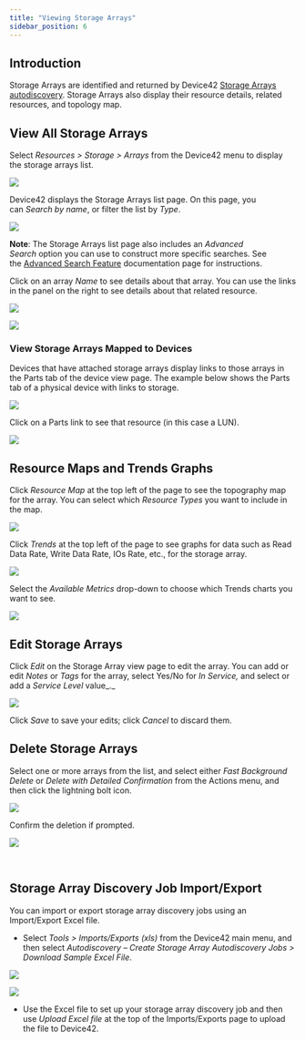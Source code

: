 ```yaml
---
title: "Viewing Storage Arrays"
sidebar_position: 6
---
```


## Introduction

Storage Arrays are identified and returned by Device42 [Storage Arrays autodiscovery](./). Storage Arrays also display their resource details, related resources, and topology map.

## View All Storage Arrays

Select _Resources > Storage > Arrays_ from the Device42 menu to display the storage arrays list.

![](/assets/images/SA-2-list-page.png)

Device42 displays the Storage Arrays list page. On this page, you can _Search by name_, or filter the list by _Type_.

![](/assets/images/Storage-arrays-filter-by-type.png)

**Note**: The Storage Arrays list page also includes an _Advanced Search_ option you can use to construct more specific searches. See the [Advanced Search Feature](getstarted/advanced-search-feature.md) documentation page for instructions.

Click on an array _Name_ to see details about that array. You can use the links in the panel on the right to see details about that related resource.

![](/assets/images/SA-5-view-page.png)

![](/assets/images/SA-6-related-resources.png)

### View Storage Arrays Mapped to Devices

Devices that have attached storage arrays display links to those arrays in the Parts tab of the device view page. The example below shows the Parts tab of a physical device with links to storage.

![](/assets/images/physical-device-to-stoarge-array-1-UMA.png)

Click on a Parts link to see that resource (in this case a LUN).

![](/assets/images/physical-device-to-stoarge-array-2-UMA.png)

## Resource Maps and Trends Graphs

Click _Resource Map_ at the top left of the page to see the topography map for the array. You can select which _Resource Types_ you want to include in the map.

![](/assets/images/Storage-arrays-resource-map.png)

Click _Trends_ at the top left of the page to see graphs for data such as Read Data Rate, Write Data Rate, IOs Rate, etc., for the storage array.

![](/assets/images/SA-8-trends-1.png)

Select the _Available Metrics_ drop-down to choose which Trends charts you want to see.

![](/assets/images/SA-9-trends-2-available-metrics.png)

## Edit Storage Arrays

Click _Edit_ on the Storage Array view page to edit the array. You can add or edit _Notes_ or _Tags_ for the array, select Yes/No for _In Service,_ and select or add a _Service Level_ value_._

![](/assets/images/SA-7-edit-page.png)

Click _Save_ to save your edits; click _Cancel_ to discard them.

## Delete Storage Arrays

Select one or more arrays from the list, and select either _Fast Background Delete_ or _Delete with Detailed Confirmation_ from the Actions menu, and then click the lightning bolt icon.

![](/assets/images/SA-3-action-menu.png)

Confirm the deletion if prompted.

![](/assets/images/SA-4-delete-confirm.png)

 

## Storage Array Discovery Job Import/Export

You can import or export storage array discovery jobs using an Import/Export Excel file.

- Select _Tools > Imports/Exports (xls)_ from the Device42 main menu, and then select _Autodiscovery – Create Storage Array Autodiscovery Jobs > Download Sample Excel File_.

![](/assets/images/D42-20971_storage-array-imp-exp.png)

![](/assets/images/D42-20971_storage-array-imp-exp-xlxs.png)

- Use the Excel file to set up your storage array discovery job and then use _Upload Excel file_ at the top of the Imports/Exports page to upload the file to Device42.
